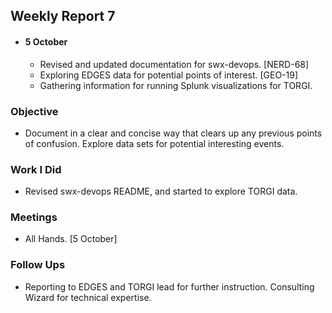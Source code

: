 ## Weekly Report 7

   -  #### 5 October
      *  Revised and updated documentation for swx-devops. [NERD-68]
      *  Exploring EDGES data for potential points of interest. [GEO-19]
      *  Gathering information for running Splunk visualizations for TORGI. 

   ### Objective
  -  Document in a clear and concise way that clears up any previous points of confusion. Explore data sets for potential interesting events.

   ### Work I Did
  -  Revised swx-devops README, and started to explore TORGI data. 
 
   ### Meetings
  -  All Hands. [5 October]

   ### Follow Ups
  -  Reporting to EDGES and TORGI lead for further instruction. Consulting Wizard for technical expertise.
